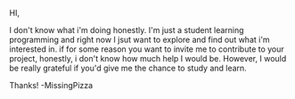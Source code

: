 HI,

I don't know what i'm doing honestly. 
I'm just a student learning programming and right now I jsut want to explore and find out what i'm interested in.
if for some reason you want to invite me to contribute to your project, honestly, i don't know how much help I would be.
However, I would be really grateful if you'd give me the chance to study and learn.

Thanks!
-MissingPizza

